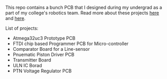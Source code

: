 This repo contains a bunch PCB that I designed during my undergrad as a part of my college's robotics team. Read more about these projects [here](https://gurumulay.github.io/electronics/) and [here](https://gurumulay.github.io/robotics/).

List of projects:
* Atmega32uc3 Prototype PCB
* FTDI chip based Programmer PCB for Micro-controller
* Comparator Board for a Line-sensor
* Pnuematic Piston Driver PCB
* Transmitter Board
* ULN IC Borad
* PTN Voltage Regulator PCB
